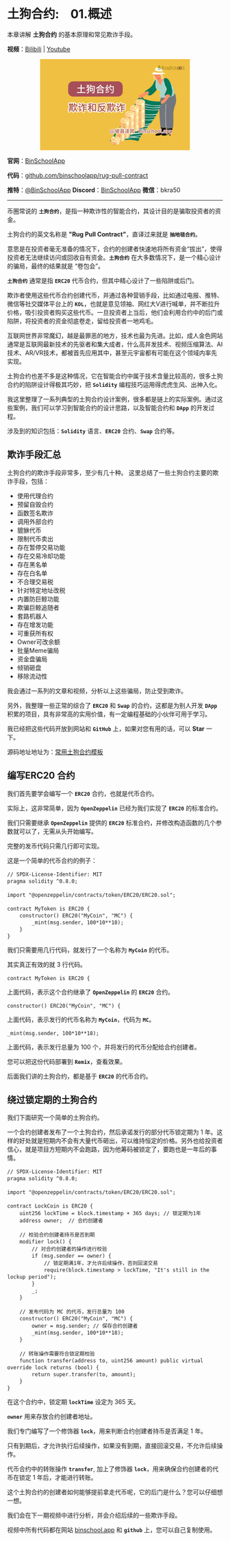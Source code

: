 # 土狗合约:&nbsp;&nbsp;&nbsp;&nbsp;01.概述 

本章讲解 **土狗合约** 的基本原理和常见欺诈手段。

**视频**：[Bilibili](https://www.bilibili.com/video/BV1mu411V7zx)  |  [Youtube](https://youtu.be/rlfpZaeFXmo)
<p align="center"><img src="./img/security-rugpull-v1.png" align="middle" /></p>

**官网**：[BinSchoolApp](https://binschool.app)

**代码**：[github.com/binschoolapp/rug-pull-contract](https://github.com/binschoolapp/rug-pull-contract)

**推特**：[@BinSchoolApp](https://twitter.com/BinSchoolApp)    **Discord**：[BinSchoolApp](https://discord.gg/PB2YEvggWq)   **微信**：bkra50 

-----
币圈常说的 **`土狗合约`**，是指一种欺诈性的智能合约，其设计目的是骗取投资者的资金。

土狗合约的英文名称是 **"Rug Pull Contract"**，直译过来就是 **`抽地毯合约`**。

意思是在投资者毫无准备的情况下，合约的创建者快速地将所有资金“拔出”，使得投资者无法继续访问或回收自有资金。**`土狗合约`** 在大多数情况下，是一个精心设计的骗局，最终的结果就是 “卷包会”。

**`土狗合约`** 通常是指 **`ERC20`** 代币合约，但其中精心设计了一些陷阱或后门。

欺诈者使用这些代币合约创建代币，并通过各种营销手段，比如通过电报、推特、微信等社交媒体平台上的 **`KOL`**，也就是意见领袖、网红大V进行喊单，并不断拉升价格，吸引投资者购买这些代币。一旦投资者上当后，他们会利用合约中的后门或陷阱，将投资者的资金彻底卷走，留给投资者一地鸡毛。

互联网世界非常魔幻，越是最罪恶的地方，技术也最为先进。比如，成人金色网站通常是互联网最新技术的先驱者和集大成者，什么高并发技术、视频压缩算法、AI技术、AR/VR技术，都被首先应用其中，甚至元宇宙都有可能在这个领域内率先实现。

土狗合约也差不多是这种情况，它在智能合约中属于技术含量比较高的，很多土狗合约的陷阱设计得极其巧妙，把 **`Solidity`** 编程技巧运用得虎虎生风、出神入化。

我这里整理了一系列典型的土狗合约设计案例，很多都是链上的实际案例。通过这些案例，我们可以学习到智能合约的设计思路，以及智能合约和 **`DApp`** 的开发过程。

涉及到的知识包括：**`Solidity`** 语言、**`ERC20`** 合约、**`Swap`** 合约等。

## 欺诈手段汇总

土狗合约的欺诈手段非常多，至少有几十种。
这里总结了一些土狗合约主要的欺诈手段，包括：

- 使用代理合约
- 预留自毁合约
- 函数签名欺诈
- 调用外部合约
- 貔貅代币
- 限制代币卖出
- 存在暂停交易功能
- 存在交易冷却功能
- 存在黑名单
- 存在白名单
- 不合理交易税
- 针对特定地址改税
- 内置防巨鲸功能
- 欺骗巨鲸追随者
- 套路机器人
- 存在增发功能
- 可重获所有权
- Owner可改余额
- 批量Meme骗局
- 资金盘骗局
- 倾销砸盘
- 移除流动性

我会通过一系列的文章和视频，分析以上这些骗局，防止受到欺诈。

另外，我整理一些正常的综合了 **`ERC20`** 和 **`Swap`** 的合约，这都是为别人开发 **`DApp`** 积累的项目，具有非常高的实用价值，有一定编程基础的小伙伴可用于学习。

我已经把这些代码开放到网站和 **`GitHub`** 上，如果对您有用的话，可以 **Star** 一下。

源码地址地址为：[常用土狗合约模板](https://github.com/binschoolapp/rug-pull-contract/tree/main/99-Template)

## 编写ERC20 合约

我们首先要学会编写一个 **`ERC20`** 合约，也就是代币合约。

实际上，这非常简单，因为 **`OpenZeppelin`** 已经为我们实现了 **`ERC20`** 的标准合约。

我们只需要继承 **`OpenZeppelin`** 提供的 **`ERC20`** 标准合约，并修改构造函数的几个参数就可以了，无需从头开始编写。

完整的发币代码只需几行即可实现。

这是一个简单的代币合约的例子：

```solidity
// SPDX-License-Identifier: MIT
pragma solidity ^0.8.0;

import "@openzeppelin/contracts/token/ERC20/ERC20.sol";

contract MyToken is ERC20 {
    constructor() ERC20("MyCoin", "MC") {
        _mint(msg.sender, 100*10**18);
    }
}
```
我们只需要用几行代码，就发行了一个名称为 **`MyCoin`** 的代币。

其实真正有效的就 3 行代码。

```solidity
contract MyToken is ERC20 {
```

上面代码，表示这个合约继承了 **`OpenZeppelin`** 的 **`ERC20`** 合约。

```solidity
constructor() ERC20("MyCoin", "MC") {
```

上面代码，表示发行的代币名称为 **`MyCoin`**，代码为 **`MC`**。

```solidity
_mint(msg.sender, 100*10**18);
```

上面代码，表示发行总量为 100 个，并将发行的代币分配给合约创建者。

您可以把这份代码部署到 **`Remix`**，查看效果。

后面我们讲的土狗合约，都是基于 **`ERC20`** 的代币合约。

## 绕过锁定期的土狗合约

我们下面研究一个简单的土狗合约。

一个合约创建者发布了一个土狗合约，然后承诺发行的部分代币锁定期为 1 年。这样的好处就是短期内不会有大量代币砸出，可以维持恒定的价格。另外也给投资者信心，就是项目方短期内不会跑路，因为他筹码被锁定了，要跑也是一年后的事情。

```solidity
// SPDX-License-Identifier: MIT
pragma solidity ^0.8.0;

import "@openzeppelin/contracts/token/ERC20/ERC20.sol";

contract LockCoin is ERC20 {
    uint256 lockTime = block.timestamp + 365 days; // 锁定期为1年
    address owner;  // 合约创建者

    // 校验合约创建者持币是否到期
    modifier lock() {
    	// 对合约创建者的操作进行校验
        if (msg.sender == owner) {
        	// 锁定期满1年，才允许后续操作，否则回滚交易
            require(block.timestamp > lockTime, "It's still in the lockup period");
        }
        _;
    }

    // 发布代码为 MC 的代币，发行总量为 100
    constructor() ERC20("MyCoin", "MC") {
        owner = msg.sender; // 保存合约创建者
        _mint(msg.sender, 100*10**18);
    }

    // 转账操作需要符合锁定期校验
    function transfer(address to, uint256 amount) public virtual override lock returns (bool) {
        return super.transfer(to, amount);
    }
}
```
在这个合约中，锁定期 **`lockTime`** 设定为 365 天。

**`owner`** 用来存放合约创建者地址。

我们专门编写了一个修饰器 **`lock`**，用来判断合约创建者持币是否满足 1 年。

只有到期后，才允许执行后续操作，如果没有到期，直接回滚交易，不允许后续操作。

代币合约中的转账操作 **`transfer`**, 加上了修饰器 **`lock`**，用来确保合约创建者的代币在锁定 1 年后，才能进行转账。

这个土狗合约的创建者如何能够提前拿走代币呢，它的后门是什么？您可以仔细想一想。

我们会在下一期视频中进行分析，并会介绍后续的一些欺诈手段。

视频中所有代码都在网站 [binschool.app](https://binschool.app) 和 **`github`** 上，您可以自己复制使用。